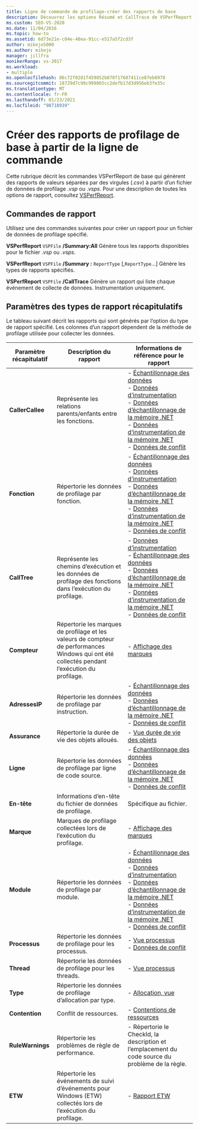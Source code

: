 ```yaml
---
title: Ligne de commande de profilage-créer des rapports de base
description: Découvrez les options Résumé et CallTrace de VSPerfReport.exe, qui créent des rapports. csv (valeurs séparées par des virgules) à partir d’un fichier de données de profilage. vsp ou. vsps.
ms.custom: SEO-VS-2020
ms.date: 11/04/2016
ms.topic: how-to
ms.assetid: 6d73e21e-c04e-48ea-91cc-e517a5f2cd3f
author: mikejo5000
ms.author: mikejo
manager: jillfra
monikerRange: vs-2017
ms.workload:
- multiple
ms.openlocfilehash: 86c72f0281f459852b878f17687411ce87eb6978
ms.sourcegitcommit: 18729d7c99c999865cc2defb17d3d956eb3fe35c
ms.translationtype: MT
ms.contentlocale: fr-FR
ms.lasthandoff: 01/23/2021
ms.locfileid: "98718939"
---
```

# <a name="create-basic-profiling-reports-from-the-command-line"></a>Créer des rapports de profilage de base à partir de la ligne de commande
Cette rubrique décrit les commandes VSPerfReport de base qui génèrent des rapports de valeurs séparées par des virgules (.*csv*) à partir d’un fichier de données de profilage .*vsp* ou .*vsps*. Pour une description de toutes les options de rapport, consultez [VSPerfReport](../profiling/vsperfreport.md).

## <a name="report-commands"></a>Commandes de rapport
 Utilisez une des commandes suivantes pour créer un rapport pour un fichier de données de profilage spécifié.

 **VSPerfReport** `VSPFile` **/Summary:All** Génère tous les rapports disponibles pour le fichier .*vsp* ou .*vsps*.

 **VSPerfReport** `VSPFile` **/Summary :** `ReportType` [,`ReportType`...] Génère les types de rapports spécifiés.

 **VSPerfReport** `VSPFile` **/CallTrace** Génère un rapport qui liste chaque événement de collecte de données. Instrumentation uniquement.

## <a name="summary-report-type-parameters"></a>Paramètres des types de rapport récapitulatifs
 Le tableau suivant décrit les rapports qui sont générés par l’option du type de rapport spécifié. Les colonnes d’un rapport dépendent de la méthode de profilage utilisée pour collecter les données.

|Paramètre récapitulatif|Description du rapport|Informations de référence pour le rapport|
|-----------------------|------------------------|----------------------|
|**CallerCallee**|Représente les relations parents/enfants entre les fonctions.|-   [Échantillonnage des données](../profiling/caller-callee-view-sampling-data.md)<br />-   [Données d’instrumentation](../profiling/caller-callee-view-instrumentation-data.md)<br />-   [Données d’échantillonnage de la mémoire .NET](../profiling/caller-callee-view-dotnet-memory-sampling-data.md)<br />-   [Données d’instrumentation de la mémoire .NET](../profiling/caller-callee-view-net-memory-instrumentation-data.md)<br />-   [Données de conflit](../profiling/caller-callee-view-contention-data.md)|
|**Fonction**|Répertorie les données de profilage par fonction.|-   [Échantillonnage des données](../profiling/functions-view-sampling-data.md)<br />-   [Données d’instrumentation](../profiling/functions-view-instrumentation-data.md)<br />-   [Données d’échantillonnage de la mémoire .NET](../profiling/functions-view-dotnet-memory-sampling-data.md)<br />-   [Données d’instrumentation de la mémoire .NET](../profiling/functions-view-dotnet-memory-instrumentation-data.md)<br />-   [Données de conflit](../profiling/functions-view-contention-data.md)|
|**CallTree**|Représente les chemins d’exécution et les données de profilage des fonctions dans l’exécution du profilage.|-   [Données d’instrumentation](../profiling/call-tree-view-instrumentation-data.md)<br />-   [Échantillonnage des données](../profiling/call-tree-view-sampling-data.md)<br />-   [Données d’échantillonnage de la mémoire .NET](../profiling/call-tree-view-dotnet-memory-sampling-data.md)<br />-   [Données d’instrumentation de la mémoire .NET](../profiling/call-tree-view-dotnet-memory-instrumentation-data.md)<br />-   [Données de conflit](../profiling/call-tree-view-contention-data.md)|
|**Compteur**|Répertorie les marques de profilage et les valeurs de compteur de performances Windows qui ont été collectés pendant l’exécution du profilage.|-   [Affichage des marques](../profiling/marks-view.md)|
|**AdressesIP**|Répertorie les données de profilage par instruction.|-   [Échantillonnage des données](../profiling/instruction-pointers-ips-view-sampling-data.md)<br />-   [Données d’échantillonnage de la mémoire .NET](../profiling/instruction-pointers-ips-view-dotnet-memory-sampling-data.md)<br />-   [Données de conflit](../profiling/instruction-pointers-ips-view-contention-data.md)|
|**Assurance**|Répertorie la durée de vie des objets alloués.|-   [Vue durée de vie des objets](../profiling/object-lifetime-view.md)|
|**Ligne**|Répertorie les données de profilage par ligne de code source.|-   [Échantillonnage des données](../profiling/lines-view-sampling-data.md)<br />-   [Données d’échantillonnage de la mémoire .NET](../profiling/lines-view-dotnet-memory-sampling-data.md)<br />-   [Données de conflit](../profiling/lines-view-contention-data.md)|
|**En-tête**|Informations d’en-tête du fichier de données de profilage.|Spécifique au fichier.|
|**Marque**|Marques de profilage collectées lors de l’exécution du profilage.|-   [Affichage des marques](../profiling/marks-view.md)|
|**Module**|Répertorie les données de profilage par module.|-   [Échantillonnage des données](../profiling/modules-view-sampling-data.md)<br />-   [Données d’instrumentation](../profiling/modules-view-instrumentation-data.md)<br />-   [Données d’échantillonnage de la mémoire .NET](../profiling/modules-view-dotnet-memory-sampling-data.md)<br />-   [Données d’instrumentation de la mémoire .NET](../profiling/modules-view-dotnet-memory-instrumentation-data.md)<br />-   [Données de conflit](../profiling/modules-view-contention-data.md)|
|**Processus**|Répertorie les données de profilage pour les processus.|-   [Vue processus](../profiling/process-view.md)<br />-   [Données de conflit](../profiling/process-view-contention-data.md)|
|**Thread**|Répertorie les données de profilage pour les threads.|-   [Vue processus](../profiling/process-view.md)|
|**Type**|Répertorie les données de profilage d’allocation par type.|-   [Allocation, vue](../profiling/dotnet-memory-allocations-view.md)|
|**Contention**|Conflit de ressources.|-   [Contentions de ressources](../profiling/resource-contentions-view-contention-data.md)|
|**RuleWarnings**|Répertorie les problèmes de règle de performance.|-   Répertorie le CheckId, la description et l’emplacement du code source du problème de la règle.|
|**ETW**|Répertorie les événements de suivi d’événements pour Windows (ETW) collectés lors de l’exécution du profilage.|-   [Rapport ETW](../profiling/event-tracing-for-windows-etw-report.md)|
